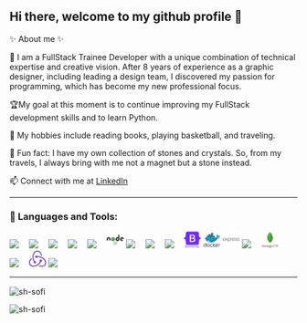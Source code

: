 ## Hi there, welcome to my github profile 👋

✨ About me ✨ 

🌱 I am a FullStack Trainee Developer with a unique combination of technical expertise and creative vision. After 8 years of experience as a graphic designer, including leading a design team, I discovered my passion for programming, which has become my new professional focus.

🏆My goal at this moment is to continue improving my FullStack development skills and to learn Python.

🏀 My hobbies include reading books, playing basketball, and traveling.

💎 Fun fact: I have my own collection of stones and crystals. So, from my travels, I always bring with me not a magnet but a stone instead.

📫 Connect with me at [LinkedIn](https://www.linkedin.com/in/sofiia-shkoropad/)

---

<h3 align="left">🔧 Languages and Tools:</h3>
<img width="30px" src="https://cdn.jsdelivr.net/gh/devicons/devicon/icons/html5/html5-original-wordmark.svg" style="display: inline-block;" />
<img width="30px" src="https://cdn.jsdelivr.net/gh/devicons/devicon/icons/css3/css3-original-wordmark.svg" style="display: inline-block;" />
<img width="30px" src="https://cdn.jsdelivr.net/gh/devicons/devicon/icons/javascript/javascript-original.svg" style="display: inline-block;" />
<img width="30px" src="https://cdn.jsdelivr.net/gh/devicons/devicon/icons/typescript/typescript-original.svg" style="display: inline-block;" />
<img width="30px" src="https://cdn.jsdelivr.net/gh/devicons/devicon/icons/react/react-original.svg" style="display: inline-block;" />
<img width="30px" src="https://raw.githubusercontent.com/devicons/devicon/master/icons/nodejs/nodejs-original-wordmark.svg" style="display: inline-block;" />
<img width="30px" src="https://cdn.jsdelivr.net/gh/devicons/devicon/icons/figma/figma-original.svg" style="display: inline-block;" />
<img width="30px" src="https://cdn.jsdelivr.net/gh/devicons/devicon/icons/sass/sass-original.svg" style="display: inline-block;" />
<img width="30px" src="https://www.vectorlogo.zone/logos/babeljs/babeljs-icon.svg" style="display: inline-block;" />
<img width="30px" src="https://raw.githubusercontent.com/devicons/devicon/master/icons/bootstrap/bootstrap-plain-wordmark.svg" style="display: inline-block;" />
<img width="30px" src="https://raw.githubusercontent.com/devicons/devicon/master/icons/docker/docker-original-wordmark.svg" style="display: inline-block;" />
<img width="30px" src="https://raw.githubusercontent.com/devicons/devicon/master/icons/express/express-original-wordmark.svg" style="display: inline-block;" />
<img width="30px" src="https://www.vectorlogo.zone/logos/mochajs/mochajs-icon.svg" style="display: inline-block;" />
<img width="30px" src="https://raw.githubusercontent.com/devicons/devicon/master/icons/mongodb/mongodb-original-wordmark.svg" style="display: inline-block;" />
<img width="30px" src="https://www.vectorlogo.zone/logos/getpostman/getpostman-icon.svg" style="display: inline-block;" />
<img width="30px" src="https://raw.githubusercontent.com/devicons/devicon/master/icons/redux/redux-original.svg" style="display: inline-block;" />
<img width="30px" src="https://www.vectorlogo.zone/logos/graphql/graphql-icon.svg" style="display: inline-block;" />

---

<p><img align="center" src="https://github-readme-stats.vercel.app/api/top-langs?username=sh-sofi&show_icons=true&locale=en&layout=compact" alt="sh-sofi" /></p>

<p align="left"> <img src="https://komarev.com/ghpvc/?username=sh-sofi&label=Profile%20views&color=0e75b6&style=flat" alt="sh-sofi" /> </p>
